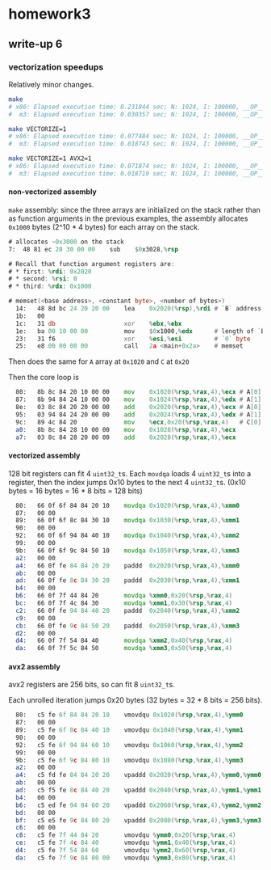 # homework3

## write-up 6

### vectorization speedups

Relatively minor changes.

```bash
make
# x86: Elapsed execution time: 0.231844 sec; N: 1024, I: 100000, __OP__: +, __TYPE__: uint32_t
#  m3: Elapsed execution time: 0.030357 sec; N: 1024, I: 100000, __OP__: +, __TYPE__: uint32_t

make VECTORIZE=1
# x86: Elapsed execution time: 0.077484 sec; N: 1024, I: 100000, __OP__: +, __TYPE__: uint32_t
#  m3: Elapsed execution time: 0.018743 sec; N: 1024, I: 100000, __OP__: +, __TYPE__: uint32_t

make VECTORIZE=1 AVX2=1
# x86: Elapsed execution time: 0.071874 sec; N: 1024, I: 100000, __OP__: +, __TYPE__: uint32_t
#  m3: Elapsed execution time: 0.018719 sec; N: 1024, I: 100000, __OP__: +, __TYPE__: uint32_t
```

#### non-vectorized assembly 

`make` assembly: since the three arrays are initialized on the stack
rather than as function arguments in the previous examples,
the assembly allocates `0x1000` bytes (2^10 * 4 bytes) for each array
on the stack.
```asm
# allocates ~0x3000 on the stack
7:	48 81 ec 28 30 00 00 	sub    $0x3028,%rsp

# Recall that function argument registers are:
# * first: %rdi: 0x2020
# * second: %rsi: 0
# * third: %rdx: 0x1000

# memset(<base address>, <constant byte>, <number of bytes>)
  14:	48 8d bc 24 20 20 00 	lea    0x2020(%rsp),%rdi # `B` address
  1b:	00
  1c:	31 db                	xor    %ebx,%ebx
  1e:	ba 00 10 00 00       	mov    $0x1000,%edx      # length of `B`
  23:	31 f6                	xor    %esi,%esi         # `0` byte
  25:	e8 00 00 00 00       	call   2a <main+0x2a>    # memset
```

Then does the same for `A` array at `0x1020` and `C` at `0x20`

Then the core loop is
```asm
  80:	8b 8c 84 20 10 00 00 	mov    0x1020(%rsp,%rax,4),%ecx # A[0]
  87:	8b 94 84 24 10 00 00 	mov    0x1024(%rsp,%rax,4),%edx # A[1]
  8e:	03 8c 84 20 20 00 00 	add    0x2020(%rsp,%rax,4),%ecx # A[0] + B[0]
  95:	03 94 84 24 20 00 00 	add    0x2024(%rsp,%rax,4),%edx # A[1] + B[1]
  9c:	89 4c 84 20          	mov    %ecx,0x20(%rsp,%rax,4)   # C[0] = A[0] + B[0]
  a0:	8b 8c 84 28 10 00 00 	mov    0x1028(%rsp,%rax,4),%ecx
  a7:	03 8c 84 28 20 00 00 	add    0x2028(%rsp,%rax,4),%ecx
```

#### vectorized assembly

128 bit registers can fit 4 `uint32_t`s.
Each `movdqa` loads 4 `uint32_t`s into a register,
then the index jumps 0x10 bytes to the next 4 `uint32_t`s.
(0x10 bytes = 16 bytes = 16 * 8 bits = 128 bits)

```asm
  80:	66 0f 6f 84 84 20 10 	movdqa 0x1020(%rsp,%rax,4),%xmm0
  87:	00 00
  89:	66 0f 6f 8c 84 30 10 	movdqa 0x1030(%rsp,%rax,4),%xmm1
  90:	00 00
  92:	66 0f 6f 94 84 40 10 	movdqa 0x1040(%rsp,%rax,4),%xmm2
  99:	00 00
  9b:	66 0f 6f 9c 84 50 10 	movdqa 0x1050(%rsp,%rax,4),%xmm3
  a2:	00 00
  a4:	66 0f fe 84 84 20 20 	paddd  0x2020(%rsp,%rax,4),%xmm0
  ab:	00 00
  ad:	66 0f fe 8c 84 30 20 	paddd  0x2030(%rsp,%rax,4),%xmm1
  b4:	00 00
  b6:	66 0f 7f 44 84 20    	movdqa %xmm0,0x20(%rsp,%rax,4)
  bc:	66 0f 7f 4c 84 30    	movdqa %xmm1,0x30(%rsp,%rax,4)
  c2:	66 0f fe 94 84 40 20 	paddd  0x2040(%rsp,%rax,4),%xmm2
  c9:	00 00
  cb:	66 0f fe 9c 84 50 20 	paddd  0x2050(%rsp,%rax,4),%xmm3
  d2:	00 00
  d4:	66 0f 7f 54 84 40    	movdqa %xmm2,0x40(%rsp,%rax,4)
  da:	66 0f 7f 5c 84 50    	movdqa %xmm3,0x50(%rsp,%rax,4)
```

#### avx2 assembly

avx2 registers are 256 bits, so can fit 8 `uint32_t`s.

Each unrolled iteration jumps 0x20 bytes (32 bytes = 32 * 8 bits = 256 bits).

```asm
  80:	c5 fe 6f 84 84 20 10 	vmovdqu 0x1020(%rsp,%rax,4),%ymm0
  87:	00 00
  89:	c5 fe 6f 8c 84 40 10 	vmovdqu 0x1040(%rsp,%rax,4),%ymm1
  90:	00 00
  92:	c5 fe 6f 94 84 60 10 	vmovdqu 0x1060(%rsp,%rax,4),%ymm2
  99:	00 00
  9b:	c5 fe 6f 9c 84 80 10 	vmovdqu 0x1080(%rsp,%rax,4),%ymm3
  a2:	00 00
  a4:	c5 fd fe 84 84 20 20 	vpaddd 0x2020(%rsp,%rax,4),%ymm0,%ymm0
  ab:	00 00
  ad:	c5 f5 fe 8c 84 40 20 	vpaddd 0x2040(%rsp,%rax,4),%ymm1,%ymm1
  b4:	00 00
  b6:	c5 ed fe 94 84 60 20 	vpaddd 0x2060(%rsp,%rax,4),%ymm2,%ymm2
  bd:	00 00
  bf:	c5 e5 fe 9c 84 80 20 	vpaddd 0x2080(%rsp,%rax,4),%ymm3,%ymm3
  c6:	00 00
  c8:	c5 fe 7f 44 84 20    	vmovdqu %ymm0,0x20(%rsp,%rax,4)
  ce:	c5 fe 7f 4c 84 40    	vmovdqu %ymm1,0x40(%rsp,%rax,4)
  d4:	c5 fe 7f 54 84 60    	vmovdqu %ymm2,0x60(%rsp,%rax,4)
  da:	c5 fe 7f 9c 84 80 00 	vmovdqu %ymm3,0x80(%rsp,%rax,4)
```
